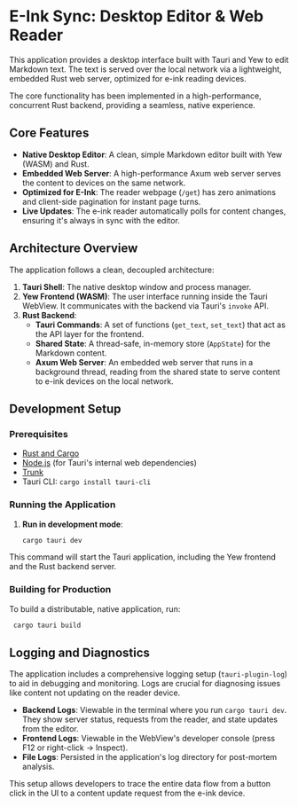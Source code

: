 # E-Ink Sync: Desktop Editor & Web Reader

This application provides a desktop interface built with Tauri and Yew to edit Markdown text. The text is served over the local network via a lightweight, embedded Rust web server, optimized for e-ink reading devices.

The core functionality has been implemented in a high-performance, concurrent Rust backend, providing a seamless, native experience.

## Core Features

- **Native Desktop Editor**: A clean, simple Markdown editor built with Yew (WASM) and Rust.
- **Embedded Web Server**: A high-performance Axum web server serves the content to devices on the same network.
- **Optimized for E-Ink**: The reader webpage (`/get`) has zero animations and client-side pagination for instant page turns.
- **Live Updates**: The e-ink reader automatically polls for content changes, ensuring it's always in sync with the editor.

## Architecture Overview

The application follows a clean, decoupled architecture:
1.  **Tauri Shell**: The native desktop window and process manager.
2.  **Yew Frontend (WASM)**: The user interface running inside the Tauri WebView. It communicates with the backend via Tauri's `invoke` API.
3.  **Rust Backend**:
    - **Tauri Commands**: A set of functions (`get_text`, `set_text`) that act as the API layer for the frontend.
    - **Shared State**: A thread-safe, in-memory store (`AppState`) for the Markdown content.
    - **Axum Web Server**: An embedded web server that runs in a background thread, reading from the shared state to serve content to e-ink devices on the local network.

## Development Setup

### Prerequisites

- [Rust and Cargo](https://www.rust-lang.org/tools/install)
- [Node.js](https://nodejs.org/en/) (for Tauri's internal web dependencies)
- [Trunk](https://trunkrs.dev/#install)
- Tauri CLI: `cargo install tauri-cli`

### Running the Application

1.  **Run in development mode**:
    ```sh
    cargo tauri dev
    ```

This command will start the Tauri application, including the Yew frontend and the Rust backend server.

### Building for Production

To build a distributable, native application, run:

```sh
 cargo tauri build
```

## Logging and Diagnostics

The application includes a comprehensive logging setup (`tauri-plugin-log`) to aid in debugging and monitoring. Logs are crucial for diagnosing issues like content not updating on the reader device.

- **Backend Logs**: Viewable in the terminal where you run `cargo tauri dev`. They show server status, requests from the reader, and state updates from the editor.
- **Frontend Logs**: Viewable in the WebView's developer console (press F12 or right-click -> Inspect).
- **File Logs**: Persisted in the application's log directory for post-mortem analysis.

This setup allows developers to trace the entire data flow from a button click in the UI to a content update request from the e-ink device.
